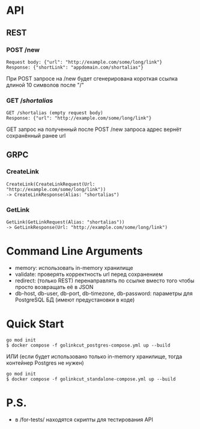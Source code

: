 # API
## REST
### POST /new
```
Request body: {"url": "http://example.com/some/long/link"}
Response: {"shortLink": "appdomain.com/shortalias"}
```
При POST запросе на /new будет сгенерирована короткая ссылка длиной 10 символов после "/"
### GET /*shortalias*
```
GET /shortalias (empty request body)
Response: {"url": "http://example.com/some/long/link"}
```
GET запрос на полученный после POST /new запроса адрес вернёт сохранённый ранее url

## GRPC
### CreateLink
```
CreateLink(CreateLinkRequest(Url: "http://example.com/some/long/link"))
-> CreateLinkResponse(Alias: "shortalias")
```
### GetLink
```
GetLink(GetLinkRequest(Alias: "shortalias"))
-> GetLinkResponse(Url: "http://example.com/some/long/link")
```

# Command Line Arguments
 - memory: использовать in-memory хранилище
 - validate: проверять корректность url перед сохранением
 - redirect: (только REST) перенаправлять по ссылке вместо того чтобы просто возвращать её в JSON
 - db-host, db-user, db-port, db-timezone, db-password: параметры для PostgreSQL БД (имеют предустановки в коде)

# Quick Start
```
go mod init
$ docker compose -f golinkcut_postgres-compose.yml up --build
```
ИЛИ (если будет использовано только in-memory хранилище, тогда контейнер Postgres не нужен)
```
go mod init
$ docker compose -f golinkcut_standalone-compose.yml up --build
```
# P.S.
- в /for-tests/ находятся скрипты для тестирования API 
